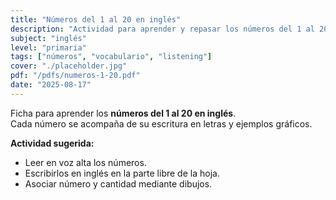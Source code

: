 ```yaml
---
title: "Números del 1 al 20 en inglés"
description: "Actividad para aprender y repasar los números del 1 al 20 en inglés."
subject: "inglés"
level: "primaria"
tags: ["números", "vocabulario", "listening"]
cover: "./placeholder.jpg"
pdf: "/pdfs/numeros-1-20.pdf"
date: "2025-08-17"
---
```


Ficha para aprender los **números del 1 al 20 en inglés**.  
Cada número se acompaña de su escritura en letras y ejemplos gráficos.

**Actividad sugerida:**
- Leer en voz alta los números.  
- Escribirlos en inglés en la parte libre de la hoja.  
- Asociar número y cantidad mediante dibujos.
